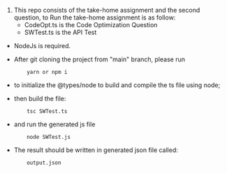 1. This repo consists of the take-home assignment and the second question, to Run the
   take-home assignment is as follow:
   - CodeOpt.ts is the Code Optimization Question
   - SWTest.ts is the API Test

- NodeJs is required.
- After git cloning the project from "main" branch, please run

  ```
      yarn or npm i
  ```

- to initialize the @types/node to build and compile the ts file using node;

- then build the file:

  ```
      tsc SWTest.ts
  ```

- and run the generated js file

  ```
      node SWTest.js
  ```

- The result should be written in generated json file called:
  ```
      output.json
  ```
